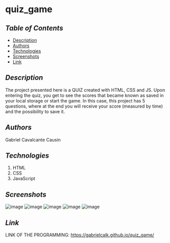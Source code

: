 # quiz_game

## *Table of Contents*
- [Description](#description)
- [Authors](#authors)
- [Technologies](#technologies)
- [Screenshots](#screenshots)
- [Link](#link)


## *Description*

The project presented here is a QUIZ created with HTML, CSS and JS. Upon entering the quiz, you get to see the scores that became known as saved in your local storage or start the game. In this case, this project has 5 questions, where at the end you will receive your score (measured by time) and the possibility to save it.



## *Authors*
Gabriel Cavalcante Causin



## *Technologies*
1) HTML
2) CSS
3) JavaScript


## *Screenshots*

![image](https://user-images.githubusercontent.com/89816900/135199867-2eded90c-8374-41be-bceb-9572c431b78a.png)
![image](https://user-images.githubusercontent.com/89816900/135199883-098ad73b-1a00-41c3-a811-db646da56ce6.png)
![image](https://user-images.githubusercontent.com/89816900/135199901-5ccb8c81-2588-4255-9c22-0817c63b9b3b.png)
![image](https://user-images.githubusercontent.com/89816900/135199933-a172c541-5ee3-4718-abeb-939eb91445b6.png)
![image](https://user-images.githubusercontent.com/89816900/135200256-a9b44136-cb9d-4305-800d-25562b792339.png)



## *Link*
LINK OF THE PROGRAMMING: https://gabrielcalk.github.io/quiz_game/

